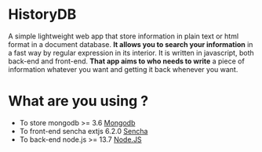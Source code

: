 # HistoryDB

A simple lightweight web app that store information in plain text or html format in a document database. **It allows you to search your information** in a fast way by regular expression in its interior.
It is written in javascript, both back-end and front-end. **That app aims to who needs to write** a piece of information whatever you want and getting it back whenever you want.

# What are you using ?

* To store mongodb >= 3.6 [Mongodb](https://www.mongodb.com/try/download/community)
* To front-end sencha extjs 6.2.0 [Sencha](https://www.sencha.com/)
* To back-end node.js >= 13.7 [Node.JS](https://nodejs.org) 
